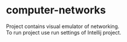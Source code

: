 # computer-networks
Project contains visual emulator of networking.<br>
To run project use run settings of Intellij project.
